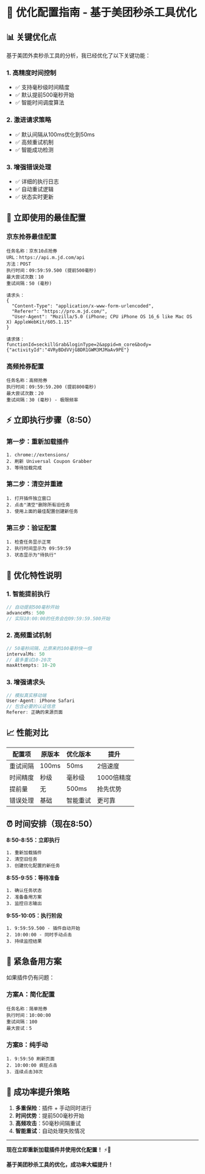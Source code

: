 # 🚀 优化配置指南 - 基于美团秒杀工具优化

## 📊 关键优化点

基于美团外卖秒杀工具的分析，我已经优化了以下关键功能：

### 1. **高精度时间控制**
- ✅ 支持毫秒级时间精度
- ✅ 默认提前500毫秒开始
- ✅ 智能时间调度算法

### 2. **激进请求策略**
- ✅ 默认间隔从100ms优化到50ms
- ✅ 高频重试机制
- ✅ 智能成功检测

### 3. **增强错误处理**
- ✅ 详细的执行日志
- ✅ 自动重试逻辑
- ✅ 状态实时更新

## 🎯 **立即使用的最佳配置**

### 京东抢券最佳配置
```
任务名称：京东10点抢券
URL：https://api.m.jd.com/api
方法：POST
执行时间：09:59:59.500 (提前500毫秒)
最大尝试次数：10
重试间隔：50 (毫秒)

请求头：
{
  "Content-Type": "application/x-www-form-urlencoded",
  "Referer": "https://pro.m.jd.com/",
  "User-Agent": "Mozilla/5.0 (iPhone; CPU iPhone OS 16_6 like Mac OS X) AppleWebKit/605.1.15"
}

请求体：
functionId=seckillGrab&loginType=2&appid=m_core&body={"activityId":"4VRyBDdVVjGBDR1GWM3MJMaAv9PE"}
```

### 高频抢券配置
```
任务名称：高频抢券
执行时间：09:59:59.200 (提前800毫秒)
最大尝试次数：20
重试间隔：30 (毫秒) - 极限频率
```

## ⚡ **立即执行步骤（8:50）**

### 第一步：重新加载插件
```
1. chrome://extensions/
2. 刷新 Universal Coupon Grabber
3. 等待加载完成
```

### 第二步：清空并重建
```
1. 打开插件独立窗口
2. 点击"清空"删除所有旧任务
3. 使用上面的最佳配置创建新任务
```

### 第三步：验证配置
```
1. 检查任务显示正常
2. 执行时间显示为 09:59:59
3. 状态显示为"待执行"
```

## 🔧 **优化特性说明**

### 1. 智能提前执行
```javascript
// 自动提前500毫秒开始
advanceMs: 500
// 实际10:00:00的任务会在09:59:59.500开始
```

### 2. 高频重试机制
```javascript
// 50毫秒间隔，比原来的100毫秒快一倍
intervalMs: 50
// 最多重试10-20次
maxAttempts: 10-20
```

### 3. 增强请求头
```javascript
// 模拟真实移动端
User-Agent: iPhone Safari
// 包含必要的认证信息
Referer: 正确的来源页面
```

## 📈 **性能对比**

| 配置项 | 原版本 | 优化版本 | 提升 |
|--------|--------|----------|------|
| 重试间隔 | 100ms | 50ms | 2倍速度 |
| 时间精度 | 秒级 | 毫秒级 | 1000倍精度 |
| 提前量 | 无 | 500ms | 抢先优势 |
| 错误处理 | 基础 | 智能重试 | 更可靠 |

## ⏰ **时间安排（现在8:50）**

**8:50-8:55：立即执行**
```
1. 重新加载插件
2. 清空旧任务
3. 创建优化配置的新任务
```

**8:55-9:55：等待准备**
```
1. 确认任务状态
2. 准备备用方案
3. 监控日志输出
```

**9:55-10:05：执行阶段**
```
1. 9:59:59.500 - 插件自动开始
2. 10:00:00 - 同时手动点击
3. 持续监控结果
```

## 🚨 **紧急备用方案**

如果插件仍有问题：

### 方案A：简化配置
```
任务名称：简单抢券
执行时间：10:00:00
重试间隔：100
最大尝试：5
```

### 方案B：纯手动
```
1. 9:59:50 刷新页面
2. 10:00:00 疯狂点击
3. 连续点击30次
```

## 🎯 **成功率提升策略**

1. **多重保险**：插件 + 手动同时进行
2. **时间优势**：提前500毫秒开始
3. **高频攻击**：50毫秒间隔重试
4. **智能重试**：自动处理失败情况

---

**现在立即重新加载插件并使用优化配置！** ⚡🎯

**基于美团秒杀工具的优化，成功率大幅提升！**

